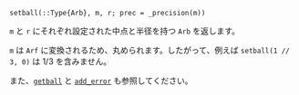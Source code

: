 ```
setball(::Type{Arb}, m, r; prec = _precision(m))
```

`m` と `r` にそれぞれ設定された中点と半径を持つ `Arb` を返します。

`m` は `Arf` に変換されるため、丸められます。したがって、例えば `setball(1 // 3, 0)` は $1 / 3$ を含みません。

また、[`getball`](@ref) と [`add_error`](@ref) も参照してください。
